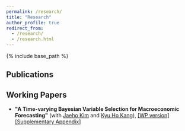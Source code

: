 ```yaml
---
permalink: /research/
title: "Research"
author_profile: true
redirect_from: 
  - /research/
  - /research.html
---
```


{% include base_path %}

<h2 style="border-bottom: none;">Publications</h2>

<ul>
  <!-- <li>
    ...
  </li> -->
</ul>

<h2 style="border-bottom: none;">Working Papers</h2>

<ul>
  <li>
    <p>
    <strong>"A Time-varying Bayesian Variable Selection for Macroeconomic Forecasting"</strong>
    (with <a href="https://sites.google.com/site/jaehoecon/home">Jaeho Kim</a> and
    <a href="https://faculty.korea.ac.kr/kufaculty/kyuho/index.do">Kyu Ho Kang</a>), 
    <a href="{{ base_path }}/files/WP/TimeVaryingBVS_WorkingPaper.pdf/">[WP version]</a> <a href="{{ base_path }}/files/WP/TimeVaryingBVS_SupplementaryAppendix.pdf">[Supplementary Appendix]</a>
    </p>
  </li>
</ul>
